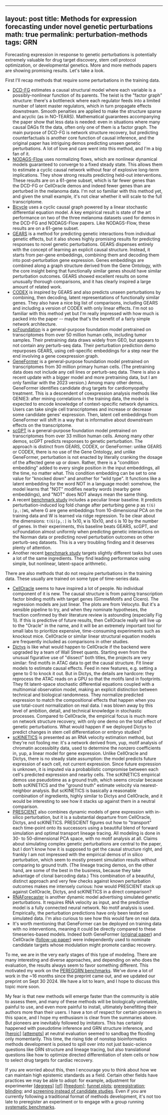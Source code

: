 
---
layout: post
title: Methods for expression forecasting under novel genetic perturbations
math: true
permalink: perturbation-methods
tags: GRN
---

Forecasting expression in response to genetic perturbations is potentially extremely valuable for drug target discovery, stem cell protocol optimization, or developmental genetics. More and more methods papers are showing promising results. Let's take a look.

First I'll recap methods that require some perturbations in the training data.

- [DCD-FG](https://arxiv.org/abs/2206.07824) estimates a causal structural model where each variable is a possibly-nonlinear function of its parents. The twist is the "factor graph" structure: there's a bottleneck where each regulator feeds into a limited number of latent master regulators, which in turn propagate effects downstream. Smooth penalties are applied to make the structure sparse and acyclic (as in NO-TEARS). Mathematical guarantees accompanying the paper show that less data is needed: even in situations where many causal DAGs fit the data, often only one of them is a factor graph. The main purpose of DCD-FG is network structure recovery, but predicting counterfactuals is another core function of causal inference, and the original paper has intriguing demos predicting unseen genetic perturbations. A lot of love and care went into this method, and I'm a big fan of it.
- [NODAGS-Flow](https://arxiv.org/pdf/2301.01849) uses normalizing flows, which are nonlinear dynamical models guaranteed to converge to a fixed steady state. This allows them to estimate a cyclic causal network without fear of explosive long-term implications. They show strong results predicting held-out interventions. These results are on a 61-gene subset, which is far fewer genes than the DCD-FG or CellOracle demos and indeed fewer genes than are perturbed in the melanoma data. I'm not so familiar with this method yet, and given the small example, it's not clear whether it will scale to the full transcriptome.
- [Bicycle](https://proceedings.mlr.press/v236/rohbeck24a/rohbeck24a.pdf) uses a cyclic causal graph powered by a linear stochastic differential equation model. A key empirical result is state of the art performance on two of the three melanoma datasets used for demos in the DCD-FG and NODAGS-Flow papers. Like NODAGS-Flow, these results are on a 61-gene subset. 
- [GEARS](https://www.nature.com/articles/s41587-023-01905-6) is a method for predicting genetic interactions from individual genetic effects, but it also shows highly promising results for predicting responses to novel genetic perturbations. GEARS dispenses entirely with the concept of learning an explicit causal structure. Instead, it starts from per-gene embeddings, combining them and decoding them into post-perturbation gene expression. Genes embeddings are combined along a graph structure derived from the Gene Ontology, with the core insight being that functionally similar genes should have similar perturbation outcomes. GEARS showed excellent results on some unusually thorough comparisons, and it has clearly inspired a large amount of related work.
- [CODEX](https://academic.oup.com/bioinformatics/article/40/Supplement_1/i91/7700898) is inspired by GEARS and also predicts unseen perturbations by combining, then decoding, latent representations of functionally similar genes. They also have a nice big list of comparisons, including GEARS and including a version of CODEX with only linear effects. I'm not so familiar with this method yet but I'm really impressed with how much is packed into the paper -- maybe that's the benefit of a fairly simple network architecture. 
- [scFoundation](https://www.nature.com/articles/s41592-024-02305-7) is a general-purpose foundation model pretrained on transcriptomes from over 50 million human cells, including tumor samples. Their pretraining data draws widely from GEO, but appears to not contain any perturb-seq data. Their perturbation prediction demo repurposes GEARS, using cell-specific embeddings for a step near the end involving a gene coexpression graph. 
- [GeneFormer](https://www.nature.com/articles/s41586-023-06139-9) is a general-purpose foundation model pretrained on transcriptomes from 30 million primary human cells. (The pretraining data does not include any cell lines or perturb-seq data. There is also a recent update with a bigger model and more pretraining data, but I am only familiar with the 2023 version.) Among many other demos, GeneFormer identifies candidate drug targets for cardiomyopathy treatment. This is a descendent of coexpression analysis methods like GENIE3: after mining correlations in the training data, the model is expected to encode knowledge of context-specific network dynamics. Users can take single cell transcriptomes and increase or decrease some candidate genes' expression. Then, latent cell embeddings from GeneFormer will shift in a way that is informative about downstream effects on the transcriptome.
- [scGPT](https://www.nature.com/articles/s41592-024-02201-0#Sec14) is a general-purpose foundation model pretrained on transcriptomes from over 33 million human cells. Among many other demos, scGPT predicts responses to genetic perturbation. The approach is distinct from GEARS, CODEX, or GeneFormer: unlike GEARS or CODEX, there is no use of the Gene Ontology, and unlike GeneFormer, perturbation is not enacted by literally cranking the dosage of the affected gene up or down. Rather, there is a "condition embedding" added to every single position in the input embeddings, all the time, no matter what. This condition embedding can be set to one value for "knocked down" and another for "wild type". It functions like a latent embedding for the word NOT in a language model: somehow, the model learns that "NOT" modifies nearby words (nearby gene embeddings), and "NOT" does NOT always mean the same thing. 
- A recent [benchmark study](https://www.biorxiv.org/content/10.1101/2024.09.16.613342v3) includes a peculiar linear baseline. It predicts perturbation-induced log fold change after perturbing gene p as `t(G)[p,:]WG`, where G are gene embeddings from 10-dimensional PCA on the training data and W is learned via ridge regression. To be clear about the dimensions: `t(G)[p,:]` is 1x10, `W` is 10x10, and `G` is 10 by the number of genes. In their experiments, this baseline beats GEARS, scGPT, and scFoundation almost uniformly when predicting genetic interactions on the Norman data or predicting novel perturbation outcomes on other perturb-seq datasets. This is a very troubling finding and it deserves plenty of attention. 
- Another recent [benchmark study](https://arxiv.org/abs/2408.10609v1) targets slightly different tasks but uses a lot of the same ingredients. They find leading performance using simple, but nonlinear, latent-space arithmetic. 

There are also methods that do not require perturbations in the training data. These usually are trained on some type of time-series data. 

- [CellOracle](https://github.com/morris-lab/CellOracle) seems to have inspired a lot of people. No individual component of it is new. The causal structure is from pairing transcription factor binding motifs with target genes (GimmeMotifs and Cicero). The regression models are just linear. The plots are from Velocyto. But it's a sensible pipeline to try, and when they nominate hypotheses, the fraction confirmed by their literature review is astounding (especially Fig 1i). If this is predictive of future results, then CellOracle really will live up to the "Oracle" in the name, and it will be an extremely important tool for small labs to prioritize expensive, time-consuming experiments such as knockout mice. CellOracle or similar linear structural equation models are frequently included as comparisons in other studies.
- [Dictys](https://www.nature.com/articles/s41592-023-01971-3) is like what would happen to CellOracle if the backend were upgraded by a team of Wall Street quants. Starting even from the unusual figurative use of "dissect" both titles, the projects are very similar: find motifs in ATAC data to get the causal structure. Fit linear models to estimate causal effects. Feed in new features, e.g. setting a gene to 0 to knock it out. But in Dictys, the details are hardcore: they reprocess the ATAC reads on a GPU so that the motifs land in footprints. They fit latent-space stochastic differential equations coupled with a multinomial observation model, making an explicit distinction between technical and biological randomness. They normalize predicted expression to match the compositional effects that happen when you use total-count normalization on real data. I was blown away by this level of ambition, detail, and technical knowledge in stochastic processes. Compared to CellOracle, the empirical focus is much more on network structure recovery, with only one demo on the total effect of genetic perturbations. What would happen if we deployed Dictys to predict changes in stem cell differentiation or embryo studies? 
- [scKINETICS](https://academic.oup.com/bioinformatics/article/39/Supplement_1/i394/7210448) is presented as an RNA velocity estimation method, but they're not fooling me: it's a network derived from, yup, motif analysis of chromatin accessiblity data, used to determine the nonzero coefficients in, yup, a linear model for gene expression. Unlike CellOracle and Dictys, there is no steady state assumption: the model predicts future expression of each cell, not current expression. Since future expression is unknown, it is imputed via a probabilistic compromise between each cell's predicted expression and nearby cells. The scKINETICS empirical demos use pseudotime as a ground truth, which seems circular because both scKINETICS and the "ground truth" estimate velocity via nearest-neighbor analysis. But scKINETICS is basically a reasonable combination of ingredients, highly similar to Dictys and CellOracle, and it would be interesting to see how it stacks up against them in a neutral comparison.
- [PRESCIENT](https://www.nature.com/articles/s41467-021-23518-w) also combines dynamic models of gene expression with in-silico perturbation, but it is a substantial departure from CellOracle, Dictys, and scKINETICS. PRESCIENT figures out how to "transport" each time-point onto its successors using a beautiful blend of forward simulation and optimal transport lineage tracing. All modeling is done in 30- to 50-dimensional PCA space, with no motif analysis at all. Claims about simulating complex genetic perturbations are central to the paper, but I don't know how it is supposed to get the causal structure right, and frankly I am not impressed with the empirical demos of in silico perturbation, which seem to mostly present simulation results without comparing to ground truth. (The lineage tracing demos, on the other hand, are some of the best in the business, because they take advantage of clonal barcoding data.) This combination of a beautiful, distinct approach and very few checks against known perturbation outcomes makes me intensely curious: how would PRESCIENT stack up against CellOracle, Dictys, and scKINETICS in a direct comparison?
- [RNAForecaster](https://pubmed.ncbi.nlm.nih.gov/37602211/) is another dynamic model advertising simulated genetic perturbations. It requires RNA velocity as input, and the predictive model is a fully connected neural network. No motif analysis is used. Empirically, the perturbation predictions have only been tested on simulated data. I'm also curious to see how this would fare on real data. 
- It's worth mentioning that GeneFormer can be deployed on training data with no interventions, meaning it could be directly compared to these timeseries-based models. Indeed both GeneFormer ([original paper](https://www.nature.com/articles/s41586-023-06139-9)) and CellOracle ([follow-up paper](https://www.ncbi.nlm.nih.gov/pmc/articles/PMC10426763/)) were independently used to nominate candidate targets whose modulation might promote cardiac recovery.

To me, we are in the very early stages of this type of modeling. There are many interesting and diverse approaches, and depending on who does the evaluation, the results always seem to favor something different. This motivated my work on the [PEREGGRN benchmarks](https://github.com/ekernf01/perturbation_benchmarking). We've done a lot of work in the ~16 months since the preprint came out, and we updated our preprint on Sept 30 2024. We have a lot to learn, and I hope to discuss this topic more soon. 

My fear is that new methods will emerge faster than the community is able to assess them, and many of these methods will be biologically unreliable, painful to use, and even more painful to install, ultimately benefitting their authors more than their users. I have a ton of respect for certain pioneers in this space, and I hope my enthusiasm is clear from the summaries above. But pioneers are inevitably followed by imitators. This has certainly happened with pseudotime inference and GRN structure inference, and [[heroic]](https://dynverse.org/) [[attempts]](https://www.ncbi.nlm.nih.gov/pmc/articles/PMC3512113/) at neutral evaluation seemed to sandbag the flooding only momentarily. This time, the rising tide of nonstop bioinformatics methods development is poised to spill over into not just basic-science questions like GRN structure and lineage tracing, but also translational questions like how to optimize directed differentiation of stem cells or how to select drug targets for cardiac recovery. 

If you are worried about this, then I encourage you to think about how we can maintain high epistemic standards as a field. Certain other fields have practices we may be able to adopt: for example, adjustment for experimenter [[degrees]](https://www.frontiersin.org/journals/psychology/articles/10.3389/fpsyg.2016.01832/full) [[of]](https://link.springer.com/chapter/10.1007/978-3-658-12153-2_7) [[freedom]](https://journals.sagepub.com/doi/full/10.1177/0956797611417632); [funnel plots](https://www.ncbi.nlm.nih.gov/pmc/articles/PMC5953768/); [preregistration](https://help.osf.io/article/145-preregistration); [blinding](https://www.ncbi.nlm.nih.gov/pmc/articles/PMC8308085/); and [screening instead of candidate studies](https://slatestarcodex.com/2019/05/07/5-httlpr-a-pointed-review/). Even if you are currently following a traditional format of methods development, it's not too late to preregister an experiment or to engage with a group running [systematic benchmarks](perturbation-benchmarks).